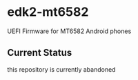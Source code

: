 # edk2-mt6582
UEFI Firmware for MT6582 Android phones

## Current Status
this repository is currently abandoned
